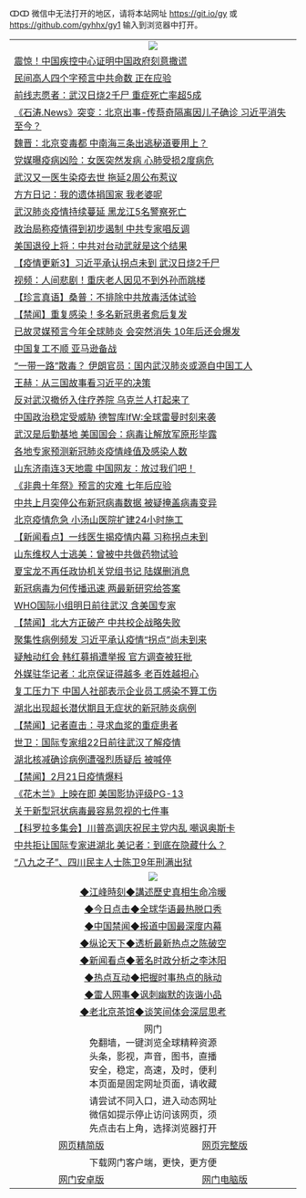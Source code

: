 ↀↀ 微信中无法打开的地区，请将本站网址 https://git.io/gy 或 https://github.com/gyhhx/gy1 输入到浏览器中打开。 

 <table>

  <tr>
    <td colspan="2" align=center><img src="https://cdn.jsdelivr.net/gh/gyoupiodf/im1/20190822-2.jpg"></td>
 </tr>
 
<tr><td colspan="2" align="left"><a href="https://xball.casa/oo.aspx?name=c1134078&key=eqxowaguscvmxdgc&from=gy">震惊！中国疾控中心证明中国政府刻意撒谎</a></td></tr>
<tr><td colspan="2" align="left"><a href="https://xball.casa/oo.aspx?name=c1134001&key=eqxowaguscvmxdgc&from=gy">民间高人四个字预言中共命数 正在应验</a></td></tr>
<tr><td colspan="2" align="left"><a href="https://xball.casa/oo.aspx?name=c1133978&key=eqxowaguscvmxdgc&from=gy">前线志愿者：武汉日烧2千尸 重症死亡率超5成</a></td></tr>
<tr><td colspan="2" align="left"><a href="https://xball.casa/oo.aspx?name=c1134059&key=eqxowaguscvmxdgc&from=gy">《石涛.News》突变：北京出事-传蔡奇隔离因儿子确诊 习近平消失至今？</a></td></tr>
<tr><td colspan="2" align="left"><a href="https://xball.casa/oo.aspx?name=c1134103&key=eqxowaguscvmxdgc&from=gy">魏晋：北京变毒都 中南海三条出逃秘道要用上？</a></td></tr>
<tr><td colspan="2" align="left"><a href="https://xball.casa/oo.aspx?name=c1134085&key=eqxowaguscvmxdgc&from=gy">党媒曝疫病凶险：女医突然发病 心肺受损2度病危</a></td></tr>
<tr><td colspan="2" align="left"><a href="https://xball.casa/oo.aspx?name=c1133977&key=eqxowaguscvmxdgc&from=gy">武汉又一医生染疫去世 拖延2周公布惹议</a></td></tr>
<tr><td colspan="2" align="left"><a href="https://xball.casa/oo.aspx?name=c1134092&key=eqxowaguscvmxdgc&from=gy">方方日记：我的遗体捐国家 我老婆呢</a></td></tr>
<tr><td colspan="2" align="left"><a href="https://xball.casa/oo.aspx?name=c1134077&key=eqxowaguscvmxdgc&from=gy">武汉肺炎疫情持续蔓延 黑龙江5名警察死亡</a></td></tr>
<tr><td colspan="2" align="left"><a href="https://xball.casa/oo.aspx?name=c1134083&key=eqxowaguscvmxdgc&from=gy">政治局称疫情得到初步遏制 中共专家唱反调</a></td></tr>
<tr><td colspan="2" align="left"><a href="https://xball.casa/oo.aspx?name=c1134091&key=eqxowaguscvmxdgc&from=gy">美国退役上将：中共对台动武就是这个结果</a></td></tr>
<tr><td colspan="2" align="left"><a href="https://xball.casa/oo.aspx?name=c1131771&key=eqxowaguscvmxdgc&from=gy">【疫情更新3】习近平承认拐点未到 武汉日烧2千尸</a></td></tr>
<tr><td colspan="2" align="left"><a href="https://xball.casa/oo.aspx?name=c1133976&key=eqxowaguscvmxdgc&from=gy">视频：人间悲剧！重庆老人因见不到外孙而跳楼</a></td></tr>
<tr><td colspan="2" align="left"><a href="https://xball.casa/oo.aspx?name=c1134101&key=eqxowaguscvmxdgc&from=gy">【珍言真语】桑普：不排除中共放毒活体试验</a></td></tr>
<tr><td colspan="2" align="left"><a href="https://xball.casa/oo.aspx?name=c1134087&key=eqxowaguscvmxdgc&from=gy">【禁闻】重复感染！多名新冠患者愈后复发</a></td></tr>
<tr><td colspan="2" align="left"><a href="https://xball.casa/oo.aspx?name=c1134016&key=eqxowaguscvmxdgc&from=gy">已故灵媒预言今年全球肺炎 会突然消失 10年后还会爆发</a></td></tr>
<tr><td colspan="2" align="left"><a href="https://xball.casa/oo.aspx?name=c1133993&key=eqxowaguscvmxdgc&from=gy">中国复工不顺 亚马逊备战</a></td></tr>
<tr><td colspan="2" align="left"><a href="https://xball.casa/oo.aspx?name=c1134076&key=eqxowaguscvmxdgc&from=gy">“一带一路”散毒？ 伊朗官员：国内武汉肺炎或源自中国工人</a></td></tr>
<tr><td colspan="2" align="left"><a href="https://xball.casa/oo.aspx?name=c1134060&key=eqxowaguscvmxdgc&from=gy">王赫：从三国故事看习近平的决策</a></td></tr>
<tr><td colspan="2" align="left"><a href="https://xball.casa/oo.aspx?name=c1134095&key=eqxowaguscvmxdgc&from=gy">反对武汉撤侨入住疗养院 乌克兰人打起来了</a></td></tr>
<tr><td colspan="2" align="left"><a href="https://xball.casa/oo.aspx?name=c1133989&key=eqxowaguscvmxdgc&from=gy">中国政治稳定受威胁 德智库IfW:全球雷曼时刻来袭</a></td></tr>
<tr><td colspan="2" align="left"><a href="https://xball.casa/oo.aspx?name=c1134018&key=eqxowaguscvmxdgc&from=gy">武汉是后勤基地 美国国会：病毒让解放军原形毕露</a></td></tr>
<tr><td colspan="2" align="left"><a href="https://xball.casa/oo.aspx?name=c1134044&key=eqxowaguscvmxdgc&from=gy">各地专家预测新冠肺炎疫情峰值及感染人数</a></td></tr>
<tr><td colspan="2" align="left"><a href="https://xball.casa/oo.aspx?name=c1134019&key=eqxowaguscvmxdgc&from=gy">山东济南连3天地震 中国网友：放过我们吧！</a></td></tr>
<tr><td colspan="2" align="left"><a href="https://xball.casa/oo.aspx?name=c1134096&key=eqxowaguscvmxdgc&from=gy">《非典十年祭》预言的灾难 七年后应验</a></td></tr>
<tr><td colspan="2" align="left"><a href="https://xball.casa/oo.aspx?name=c1134056&key=eqxowaguscvmxdgc&from=gy">中共上月突停公布新冠病毒数据 被疑掩盖病毒变异</a></td></tr>
<tr><td colspan="2" align="left"><a href="https://xball.casa/oo.aspx?name=c1134013&key=eqxowaguscvmxdgc&from=gy">北京疫情危急 小汤山医院扩建24小时施工</a></td></tr>
<tr><td colspan="2" align="left"><a href="https://xball.casa/oo.aspx?name=c1134052&key=eqxowaguscvmxdgc&from=gy">【新闻看点】一线医生揭疫情内幕 习称拐点未到</a></td></tr>
<tr><td colspan="2" align="left"><a href="https://xball.casa/oo.aspx?name=c1134012&key=eqxowaguscvmxdgc&from=gy">山东维权人士逃美：曾被中共做药物试验</a></td></tr>
<tr><td colspan="2" align="left"><a href="https://xball.casa/oo.aspx?name=c1133996&key=eqxowaguscvmxdgc&from=gy">夏宝龙不再任政协机关党组书记 陆媒删消息</a></td></tr>
<tr><td colspan="2" align="left"><a href="https://xball.casa/oo.aspx?name=c1134031&key=eqxowaguscvmxdgc&from=gy">新冠病毒为何传播迅速 两最新研究给答案</a></td></tr>
<tr><td colspan="2" align="left"><a href="https://xball.casa/oo.aspx?name=c1133995&key=eqxowaguscvmxdgc&from=gy">WHO国际小组明日前往武汉 含美国专家</a></td></tr>
<tr><td colspan="2" align="left"><a href="https://xball.casa/oo.aspx?name=c1134035&key=eqxowaguscvmxdgc&from=gy">【禁闻】北大方正破产 中共校企战略失败</a></td></tr>
<tr><td colspan="2" align="left"><a href="https://xball.casa/oo.aspx?name=c1134047&key=eqxowaguscvmxdgc&from=gy">聚集性病例频发 习近平承认疫情“拐点”尚未到来</a></td></tr>
<tr><td colspan="2" align="left"><a href="https://xball.casa/oo.aspx?name=c1133997&key=eqxowaguscvmxdgc&from=gy">疑触动红会 韩红募捐遭举报 官方调查被狂批</a></td></tr>
<tr><td colspan="2" align="left"><a href="https://xball.casa/oo.aspx?name=c1134043&key=eqxowaguscvmxdgc&from=gy">外媒驻华记者：北京保证得越多 老百姓越担心</a></td></tr>
<tr><td colspan="2" align="left"><a href="https://xball.casa/oo.aspx?name=c1134049&key=eqxowaguscvmxdgc&from=gy">复工压力下 中国人社部表示企业员工感染不算工伤</a></td></tr>
<tr><td colspan="2" align="left"><a href="https://xball.casa/oo.aspx?name=c1134093&key=eqxowaguscvmxdgc&from=gy">湖北出现超长潜伏期且无症状的新冠肺炎病例</a></td></tr>
<tr><td colspan="2" align="left"><a href="https://xball.casa/oo.aspx?name=c1134088&key=eqxowaguscvmxdgc&from=gy">【禁闻】记者直击：寻求血浆的重症患者</a></td></tr>
<tr><td colspan="2" align="left"><a href="https://xball.casa/oo.aspx?name=c1134046&key=eqxowaguscvmxdgc&from=gy">世卫：国际专家组22日前往武汉了解疫情</a></td></tr>
<tr><td colspan="2" align="left"><a href="https://xball.casa/oo.aspx?name=c1134032&key=eqxowaguscvmxdgc&from=gy">湖北核减确诊病例遭强烈质疑后 被喊停</a></td></tr>
<tr><td colspan="2" align="left"><a href="https://xball.casa/oo.aspx?name=c1134105&key=eqxowaguscvmxdgc&from=gy">【禁闻】2月21日疫情爆料</a></td></tr>
<tr><td colspan="2" align="left"><a href="https://xball.casa/oo.aspx?name=c1134100&key=eqxowaguscvmxdgc&from=gy">《花木兰》上映在即 美国影协评级PG-13</a></td></tr>
<tr><td colspan="2" align="left"><a href="https://xball.casa/oo.aspx?name=c1134099&key=eqxowaguscvmxdgc&from=gy">关于新型冠状病毒最容易忽视的七件事</a></td></tr>
<tr><td colspan="2" align="left"><a href="https://xball.casa/oo.aspx?name=c1134075&key=eqxowaguscvmxdgc&from=gy">【科罗拉多集会】川普高调庆祝民主党内乱 嘲讽奥斯卡</a></td></tr>
<tr><td colspan="2" align="left"><a href="https://xball.casa/oo.aspx?name=c1134020&key=eqxowaguscvmxdgc&from=gy">中共拒让国际专家进湖北 美记者：到底在隐藏什么？</a></td></tr>
<tr><td colspan="2" align="left"><a href="https://xball.casa/oo.aspx?name=c1134074&key=eqxowaguscvmxdgc&from=gy">“八九之子”、四川民主人士陈卫9年刑满出狱</a></td></tr>

 <tr>
   <td colspan="2" align=center><img src="https://cdn.jsdelivr.net/gh/gyoupiodf/im1/jf-1.jpg"></td>
  </tr>
   <tr>
   <td colspan="2" align=center> 
<a href="https://xball.casa/oo.aspx?name=c922850&key=eqxowaguscvmxdgc&from=gy&tag=9877">◆江峰時刻◆講述歷史真相生命冷暖</a><br/>
    </td>
  </tr>
   <tr>
   <td colspan="2" align=center> 
<a href="https://xball.casa/oo.aspx?name=c816850&key=eqxowaguscvmxdgc&from=gy&tag=9877">◆今日点击◆全球华语最热脱口秀</a><br/>
    </td>
  </tr>
  <tr>
  <td colspan="2" align=center>
<a href="https://xball.casa/oo.aspx?name=c816860&key=eqxowaguscvmxdgc&from=gy&tag=99733110">◆中国禁闻◆报道中国最深度内幕</a><br/>
   </tr>
  <tr>
     <td colspan="2" align=center>
<a href="https://xball.casa/oo.aspx?name=c816855&key=eqxowaguscvmxdgc&from=gy&tag=997110">◆纵论天下◆透析最新热点之陈破空</a><br/>
   </tr>
   <tr>
      <td colspan="2" align=center>
<a href="https://xball.casa/oo.aspx?name=c838308&key=eqxowaguscvmxdgc&from=gy&tag=9973110">◆新闻看点◆著名时政分析之李沐阳</a><br/>
   </tr>
   <tr>
     <td colspan="2" align=center>
<a href="https://xball.casa/oo.aspx?name=c816852&key=eqxowaguscvmxdgc&from=gy&tag=9733110">◆热点互动◆把握时事热点的脉动</a><br/>
   </tr>
   <tr>
      <td colspan="2" align=center>
<a href="https://xball.casa/oo.aspx?name=c816694&key=eqxowaguscvmxdgc&from=gy&tag=93310">◆雷人网事◆讽刺幽默的诙谐小品</a><br/>
   </tr>
   <tr>
    <td colspan="2" align=center>
<a href="https://xball.casa/oo.aspx?name=c816650&key=eqxowaguscvmxdgc&from=gy&tag=9973110">◆老北京茶馆◆谈笑间体会深层思考</a><br/>
   </tr>
<tr>
    <td colspan="2" align="center">网门<br/>免翻墙，一键浏览全球精粹资源<br/>头条，影视，声音，图书，直播<br/>安全，稳定，高速，及时，便利<br/>本页面是固定网址页面，请收藏</td>
  <tr>
  <tr>
    <td colspan="2" align="center">请尝试不同入口，进入动态网址<br/>微信如提示停止访问该网页，须<br/>先点击右上角，选择浏览器打开</td>
  <tr>  
  <tr>
    <td align="center"><a href="https://gitcdn.xyz/repo/otiny/up/master/show002.htm">网页精简版</a></td>
    <td align="center"><a href="https://gitcdn.xyz/repo/otiny/up/master/show001.htm">网页完整版</a></td>
  </tr>
  <tr>
    <td colspan="2" align="center">下载网门客户端，更快，更方便</td>
  <tr>
  <tr>
    <td align="center"><a href="https://raw.githubusercontent.com/opipe/up/master/oGatea.apk">网门安卓版</a></td>
    <td align="center"><a href="https://raw.githubusercontent.com/opipe/up/master/oGate.zip">网门电脑版</a></td>
  </tr>

</table>

